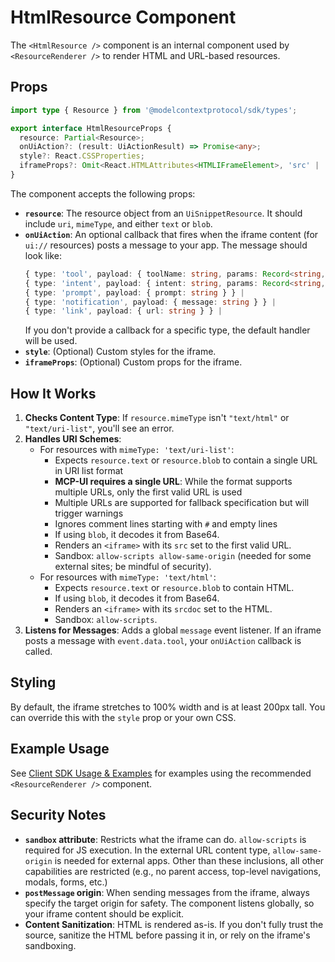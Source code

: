 # HtmlResource Component

The `<HtmlResource />` component is an internal component used by `<ResourceRenderer />` to render HTML and URL-based resources.

## Props

```typescript
import type { Resource } from '@modelcontextprotocol/sdk/types';

export interface HtmlResourceProps {
  resource: Partial<Resource>;
  onUiAction?: (result: UiActionResult) => Promise<any>;
  style?: React.CSSProperties;
  iframeProps?: Omit<React.HTMLAttributes<HTMLIFrameElement>, 'src' | 'srcDoc' | 'ref' | 'style'>;
}
```

The component accepts the following props:

- **`resource`**: The resource object from an `UiSnippetResource`. It should include `uri`, `mimeType`, and either `text` or `blob`.
- **`onUiAction`**: An optional callback that fires when the iframe content (for `ui://` resources) posts a message to your app. The message should look like:
  ```typescript
  { type: 'tool', payload: { toolName: string, params: Record<string, unknown> } } |
  { type: 'intent', payload: { intent: string, params: Record<string, unknown> } } |
  { type: 'prompt', payload: { prompt: string } } |
  { type: 'notification', payload: { message: string } } |
  { type: 'link', payload: { url: string } } |
  ```
  If you don't provide a callback for a specific type, the default handler will be used.
- **`style`**: (Optional) Custom styles for the iframe.
- **`iframeProps`**: (Optional) Custom props for the iframe.

## How It Works

1.  **Checks Content Type**: If `resource.mimeType` isn't `"text/html"` or `"text/uri-list"`, you'll see an error.
2.  **Handles URI Schemes**:
    - For resources with `mimeType: 'text/uri-list'`:
      - Expects `resource.text` or `resource.blob` to contain a single URL in URI list format
      - **MCP-UI requires a single URL**: While the format supports multiple URLs, only the first valid URL is used
      - Multiple URLs are supported for fallback specification but will trigger warnings
      - Ignores comment lines starting with `#` and empty lines
      - If using `blob`, it decodes it from Base64.
      - Renders an `<iframe>` with its `src` set to the first valid URL.
      - Sandbox: `allow-scripts allow-same-origin` (needed for some external sites; be mindful of security).
    - For resources with `mimeType: 'text/html'`:
      - Expects `resource.text` or `resource.blob` to contain HTML.
      - If using `blob`, it decodes it from Base64.
      - Renders an `<iframe>` with its `srcdoc` set to the HTML.
      - Sandbox: `allow-scripts`.
3.  **Listens for Messages**: Adds a global `message` event listener. If an iframe posts a message with `event.data.tool`, your `onUiAction` callback is called.

## Styling

By default, the iframe stretches to 100% width and is at least 200px tall. You can override this with the `style` prop or your own CSS.

## Example Usage

See [Client SDK Usage & Examples](./usage-examples.md) for examples using the recommended `<ResourceRenderer />` component.

## Security Notes

- **`sandbox` attribute**: Restricts what the iframe can do. `allow-scripts` is required for JS execution. In the external URL content type, `allow-same-origin` is needed for external apps. Other than these inclusions, all other capabilities are restricted (e.g., no parent access, top-level navigations, modals, forms, etc.)
- **`postMessage` origin**: When sending messages from the iframe, always specify the target origin for safety. The component listens globally, so your iframe content should be explicit.
- **Content Sanitization**: HTML is rendered as-is. If you don't fully trust the source, sanitize the HTML before passing it in, or rely on the iframe's sandboxing.
